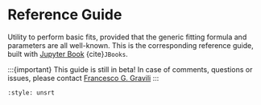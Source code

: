 # Reference Guide
Utility to perform basic fits, provided that the generic fitting formula and parameters are all well-known. This is the corresponding reference guide, built with [Jupyter Book](https://jupyterbook.org) {cite}`JBooks`.

:::{important}
This guide is still in beta! In case of comments, questions or issues, please contact [Francesco G. Gravili](mailto:francesco.giuseppe.gravili@unisalento.it)
:::

```{bibliography} ../references.bib
:style: unsrt
```
